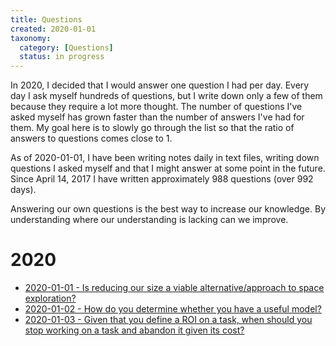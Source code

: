```yaml
---
title: Questions
created: 2020-01-01
taxonomy:
  category: [Questions]
  status: in progress
---
```


In 2020, I decided that I would answer one question I had per day. Every day I ask myself hundreds of questions, but I write down only a few of them because they require a lot more thought. The number of questions I've asked myself has grown faster than the number of answers I've had for them. My goal here is to slowly go through the list so that the ratio of answers to questions comes close to 1.

As of 2020-01-01, I have been writing notes daily in text files, writing down questions I asked myself and that I might answer at some point in the future. Since April 14, 2017 I have written approximately 988 questions (over 992 days).

Answering our own questions is the best way to increase our knowledge. By understanding where our understanding is lacking can we improve.

# 2020
* [2020-01-01 - Is reducing our size a viable alternative/approach to space exploration?](2020-01-01)
* [2020-01-02 - How do you determine whether you have a useful model?](2020-01-02)
* [2020-01-03 - Given that you define a ROI on a task, when should you stop working on a task and abandon it given its cost?](2020-01-03)
